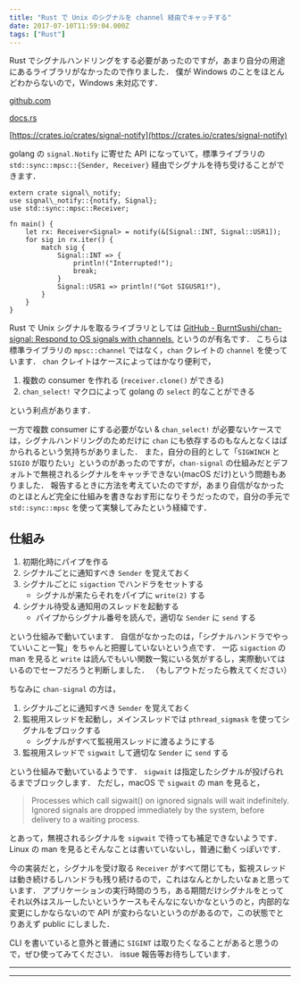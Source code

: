 ```yaml
---
title: "Rust で Unix のシグナルを channel 経由でキャッチする"
date: 2017-07-10T11:59:04.000Z
tags: ["Rust"]
---
```


Rust でシグナルハンドリングをする必要があったのですが，あまり自分の用途にあるライブラリがなかったので作りました．
僕が Windows のことをほとんどわからないので，Windows 未対応です．

[github.com](https://github.com/agatan/signal-notify)

[docs.rs](https://docs.rs/signal-notify/0.1.2/signal_notify/)

[https://crates.io/crates/signal-notify](https://crates.io/crates/signal-notify)

golang の `signal.Notify` に寄せた API になっていて，標準ライブラリの `std::sync::mpsc::{Sender, Receiver}` 経由でシグナルを待ち受けることができます．

```
extern crate signal\_notify;
use signal\_notify::{notify, Signal};
use std::sync::mpsc::Receiver;

fn main() {
    let rx: Receiver<Signal> = notify(&[Signal::INT, Signal::USR1]);
    for sig in rx.iter() {
        match sig {
            Signal::INT => {
                println!("Interrupted!");
                break;
            }
            Signal::USR1 => println!("Got SIGUSR1!"),
        }
    }
}

```

Rust で Unix シグナルを取るライブラリとしては [GitHub - BurntSushi/chan-signal: Respond to OS signals with channels.](https://github.com/BurntSushi/chan-signal) というのが有名です．
こちらは標準ライブラリの `mpsc::channel` ではなく，`chan` クレイトの `channel` を使っています．
`chan` クレイトはケースによってはかなり便利で，

1. 複数の consumer を作れる (`receiver.clone()` ができる)
2. `chan_select!` マクロによって golang の `select` 的なことができる

という利点があります．

一方で複数 consumer にする必要がない & `chan_select!` が必要ないケースでは，シグナルハンドリングのためだけに `chan` にも依存するのもなんとなくはばかられるという気持ちがありました．
また，自分の目的として「`SIGWINCH` と `SIGIO` が取りたい」というのがあったのですが，`chan-signal` の仕組みだとデフォルトで無視されるシグナルをキャッチできない(macOS だけ)という問題もありました．
報告するときに方法を考えていたのですが，あまり自信がなかったのとほとんど完全に仕組みを書きなおす形になりそうだったので，自分の手元で `std::sync::mpsc` を使って実験してみたという経緯です．

## 仕組み

1. 初期化時にパイプを作る
2. シグナルごとに通知すべき `Sender` を覚えておく
3. シグナルごとに `sigaction` でハンドラをセットする
   - シグナルが来たらそれをパイプに `write(2)` する
4. シグナル待受＆通知用のスレッドを起動する
   - パイプからシグナル番号を読んで，適切な `Sender` に `send` する

という仕組みで動いています．
自信がなかったのは，「シグナルハンドラでやっていいこと一覧」をちゃんと把握していないという点です．
一応 `sigaction` の man を見ると `write` は読んでもいい関数一覧にいる気がするし，実際動いてはいるのでセーフだろうと判断しました．
（もしアウトだったら教えてください）

ちなみに `chan-signal` の方は，

1. シグナルごとに通知すべき `Sender` を覚えておく
2. 監視用スレッドを起動し，メインスレッドでは `pthread_sigmask` を使ってシグナルをブロックする
   - シグナルがすべて監視用スレッドに渡るようにする
3. 監視用スレッドで `sigwait` して適切な `Sender` に `send` する

という仕組みで動いているようです．
`sigwait` は指定したシグナルが投げられるまでブロックします．
ただし，macOS で `sigwait` の man を見ると，

> Processes which call sigwait() on ignored signals will wait indefinitely. Ignored signals are dropped immediately by the system, before delivery to a waiting process.

とあって，無視されるシグナルを `sigwait` で待っても補足できないようです．
Linux の man を見るとそんなことは書いていないし，普通に動くっぽいです．

今の実装だと，シグナルを受け取る `Receiver` がすべて閉じても，監視スレッドは動き続けるしハンドラも残り続けるので，これはなんとかしたいなぁと思っています．
アプリケーションの実行時間のうち，ある期間だけシグナルをとってそれ以外はスルーしたいというケースもそんなにないかなというのと，内部的な変更にしかならないので API が変わらないというのがあるので，この状態でとりあえず public にしました．

CLI を書いていると意外と普通に `SIGINT` は取りたくなることがあると思うので，ぜひ使ってみてください．
issue 報告等お待ちしています．

---

---
